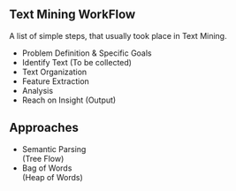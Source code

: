 ## Text Mining WorkFlow

A list of simple steps, that usually took place in Text Mining.

- Problem Definition & Specific Goals
- Identify Text (To be collected)
- Text Organization
- Feature Extraction
- Analysis
- Reach on Insight (Output)

## Approaches 

- Semantic Parsing    
(Tree Flow)
- Bag of Words    
(Heap of Words)
